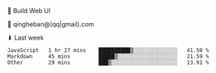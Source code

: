 🧙 Build Web UI

📧 qingheban@(qq|gmail).com

⬇ Last week

<!--START_SECTION:waka-->

```text
JavaScript   1 hr 27 mins    ██████████▒░░░░░░░░░░░░░░   41.50 %
Markdown     45 mins         █████▒░░░░░░░░░░░░░░░░░░░   21.59 %
Other        29 mins         ███▒░░░░░░░░░░░░░░░░░░░░░   13.91 %
```

<!--END_SECTION:waka-->

<!--
**banqinghe/banqinghe** is a ✨ _special_ ✨ repository because its `README.md` (this file) appears on your GitHub profile.

Here are some ideas to get you started:

- 🔭 I’m currently working on ...
- 🌱 I’m currently learning ...
- 👯 I’m looking to collaborate on ...
- 🤔 I’m looking for help with ...
- 💬 Ask me about ...
- 📫 How to reach me: ...
- 😄 Pronouns: ...
- ⚡ Fun fact: ...
-->
